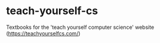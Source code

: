 # teach-yourself-cs

Textbooks for the 'teach yourself computer science' website (https://teachyourselfcs.com/)
